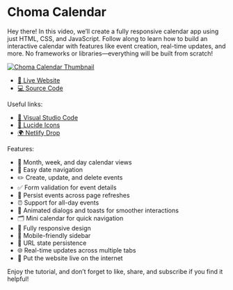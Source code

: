 # Choma Calendar

Hey there! In this video, we’ll create a fully responsive calendar app using just HTML, CSS, and JavaScript. Follow along to learn how to build an interactive calendar with features like event creation, real-time updates, and more. No frameworks or libraries—everything will be built from scratch!

[![Choma Calendar Thumbnail]()]()

- [🚀 Live Website]()
- [💻 Source Code]()

Useful links:

- [📝 Visual Studio Code](https://code.visualstudio.com/)
- [🎨 Lucide Icons](https://lucide.dev/icons)
- [🌍 Netlify Drop](https://app.netlify.com/drop)

Features:

- 📆 Month, week, and day calendar views
- 🔄 Easy date navigation
- ✏️ Create, update, and delete events
- ✅ Form validation for event details
- 💾 Persist events across page refreshes
- ⏰ Support for all-day events
- 💬 Animated dialogs and toasts for smoother interactions
- 🗂️ Mini calendar for quick navigation
- 📱 Fully responsive design
- 📑 Mobile-friendly sidebar
- 🔗 URL state persistence
- 🌐 Real-time updates across multiple tabs
- 🚀 Put the website live on the internet

Enjoy the tutorial, and don’t forget to like, share, and subscribe if you find it helpful!
